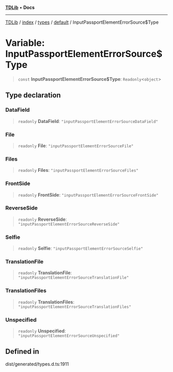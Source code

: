 [**TDLib**](../../../../../../README.md) • **Docs**

***

[TDLib](../../../../../../modules.md) / [index](../../../../../README.md) / [types](../../../README.md) / [default](../README.md) / InputPassportElementErrorSource$Type

# Variable: InputPassportElementErrorSource$Type

> `const` **InputPassportElementErrorSource$Type**: `Readonly`\<`object`\>

## Type declaration

### DataField

> `readonly` **DataField**: `"inputPassportElementErrorSourceDataField"`

### File

> `readonly` **File**: `"inputPassportElementErrorSourceFile"`

### Files

> `readonly` **Files**: `"inputPassportElementErrorSourceFiles"`

### FrontSide

> `readonly` **FrontSide**: `"inputPassportElementErrorSourceFrontSide"`

### ReverseSide

> `readonly` **ReverseSide**: `"inputPassportElementErrorSourceReverseSide"`

### Selfie

> `readonly` **Selfie**: `"inputPassportElementErrorSourceSelfie"`

### TranslationFile

> `readonly` **TranslationFile**: `"inputPassportElementErrorSourceTranslationFile"`

### TranslationFiles

> `readonly` **TranslationFiles**: `"inputPassportElementErrorSourceTranslationFiles"`

### Unspecified

> `readonly` **Unspecified**: `"inputPassportElementErrorSourceUnspecified"`

## Defined in

dist/generated/types.d.ts:1911
